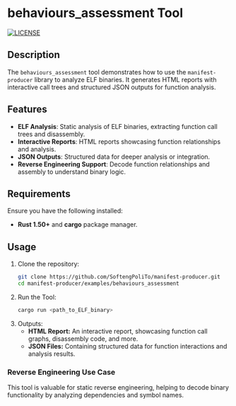 # behaviours_assessment Tool

[![LICENSE][license badge]][license]

## Description
The `behaviours_assessment` tool demonstrates how to use the `manifest-producer` library to analyze ELF binaries. It generates HTML reports with interactive call trees and structured JSON outputs for function analysis.

## Features
- **ELF Analysis**: Static analysis of ELF binaries, extracting function call trees and disassembly.
- **Interactive Reports**: HTML reports showcasing function relationships and analysis.
- **JSON Outputs**: Structured data for deeper analysis or integration.
- **Reverse Engineering Support**: Decode function relationships and assembly to understand binary logic.


## Requirements
Ensure you have the following installed:

- **Rust 1.50+** and **cargo** package manager.

## Usage
1. Clone the repository:
   ```bash
   git clone https://github.com/SoftengPoliTo/manifest-producer.git
   cd manifest-producer/examples/behaviours_assessment
   ```
2. Run the Tool:
   ```bash
   cargo run <path_to_ELF_binary>
   ```
3. Outputs: 
    - **HTML Report:** An interactive report, showcasing function call graphs, disassembly code, and more.
    - **JSON Files:** Containing structured data for function interactions and analysis results.

### Reverse Engineering Use Case
This tool is valuable for static reverse engineering, helping to decode binary functionality by analyzing dependencies and symbol names.

<!-- Links -->
[license]: LICENSE-MIT

<!-- Badges -->
[license badge]: https://img.shields.io/badge/license-MIT-blue.svg